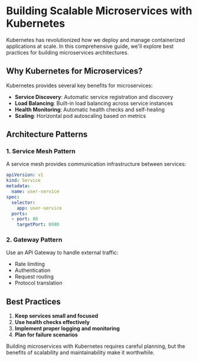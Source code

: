 # Building Scalable Microservices with Kubernetes

Kubernetes has revolutionized how we deploy and manage containerized applications at scale. In this comprehensive guide, we'll explore best practices for building microservices architectures.

## Why Kubernetes for Microservices?

Kubernetes provides several key benefits for microservices:

- **Service Discovery**: Automatic service registration and discovery
- **Load Balancing**: Built-in load balancing across service instances  
- **Health Monitoring**: Automatic health checks and self-healing
- **Scaling**: Horizontal pod autoscaling based on metrics

## Architecture Patterns

### 1. Service Mesh Pattern

A service mesh provides communication infrastructure between services:

```yaml
apiVersion: v1
kind: Service
metadata:
  name: user-service
spec:
  selector:
    app: user-service
  ports:
  - port: 80
    targetPort: 8080
```

### 2. Gateway Pattern

Use an API Gateway to handle external traffic:

- Rate limiting
- Authentication
- Request routing
- Protocol translation

## Best Practices

1. **Keep services small and focused**
2. **Use health checks effectively**
3. **Implement proper logging and monitoring**
4. **Plan for failure scenarios**

Building microservices with Kubernetes requires careful planning, but the benefits of scalability and maintainability make it worthwhile.